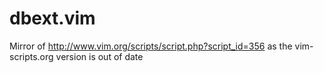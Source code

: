 dbext.vim
=========

Mirror of http://www.vim.org/scripts/script.php?script_id=356 as the vim-scripts.org version is out of date
